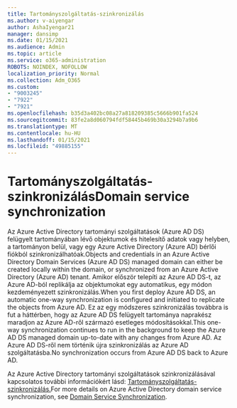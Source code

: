 ```yaml
---
title: Tartományszolgáltatás-szinkronizálás
ms.author: v-aiyengar
author: AshaIyengar21
manager: dansimp
ms.date: 01/15/2021
ms.audience: Admin
ms.topic: article
ms.service: o365-administration
ROBOTS: NOINDEX, NOFOLLOW
localization_priority: Normal
ms.collection: Adm_O365
ms.custom:
- "9003245"
- "7922"
- "7921"
ms.openlocfilehash: b35d3a402bc08a27a818209385c5666b901fa524
ms.sourcegitcommit: 83fe2a8d060794fdf58445b469b30a3294b7a9b6
ms.translationtype: MT
ms.contentlocale: hu-HU
ms.lasthandoff: 01/15/2021
ms.locfileid: "49885155"
---
```

# <a name="domain-service-synchronization"></a><span data-ttu-id="f3981-102">Tartományszolgáltatás-szinkronizálás</span><span class="sxs-lookup"><span data-stu-id="f3981-102">Domain service synchronization</span></span>

<span data-ttu-id="f3981-103">Az Azure Active Directory tartományi szolgáltatások (Azure AD DS) felügyelt tartományában lévő objektumok és hitelesítő adatok vagy helyben, a tartományon belül, vagy egy Azure Active Directory (Azure AD) bérlői fiókból szinkronizálhatóak.</span><span class="sxs-lookup"><span data-stu-id="f3981-103">Objects and credentials in an Azure Active Directory Domain Services (Azure AD DS) managed domain can either be created locally within the domain, or synchronized from an Azure Active Directory (Azure AD) tenant.</span></span> <span data-ttu-id="f3981-104">Amikor először telepíti az Azure AD DS-t, az Azure AD-ból replikálja az objektumokat egy automatikus, egy módon kezdeményezett szinkronizálás.</span><span class="sxs-lookup"><span data-stu-id="f3981-104">When you first deploy Azure AD DS, an automatic one-way synchronization is configured and initiated to replicate the objects from Azure AD.</span></span> <span data-ttu-id="f3981-105">Ez az egy módszeres szinkronizálás továbbra is fut a háttérben, hogy az Azure AD DS felügyelt tartománya naprakész maradjon az Azure AD-ről származó esetleges módosításokkal.</span><span class="sxs-lookup"><span data-stu-id="f3981-105">This one-way synchronization continues to run in the background to keep the Azure AD DS managed domain up-to-date with any changes from Azure AD.</span></span> <span data-ttu-id="f3981-106">Az Azure AD DS-ről nem történik újra szinkronizálás az Azure AD szolgáltatásba.</span><span class="sxs-lookup"><span data-stu-id="f3981-106">No synchronization occurs from Azure AD DS back to Azure AD.</span></span>

<span data-ttu-id="f3981-107">Az Azure Active Directory tartományi szolgáltatások szinkronizálásával kapcsolatos további információkért lásd: [Tartományszolgáltatás-szinkronizálás.](https://docs.microsoft.com/azure/active-directory-domain-services/synchronization)</span><span class="sxs-lookup"><span data-stu-id="f3981-107">For more details on Azure Active Directory domain service synchronization, see [Domain Service Synchronization](https://docs.microsoft.com/azure/active-directory-domain-services/synchronization).</span></span> 
